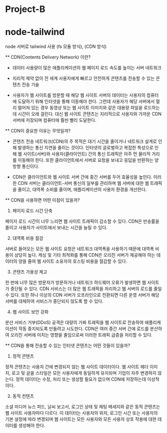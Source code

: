 # Project-B
# node-tailwind

node 서버로 tailwind 사용 (fs 모듈 방식), (CDN 방식)


** CDN(Contents Delivery Network) 이란?

- 데이터 사용량이 많은 애플리케이션의 웹 페이지 로드 속도를 높이는 서버 네트워크

- 지리적 제약 없이 전 세계 사용자에게 빠르고 안전하게 콘텐츠를 전송할 수 있는 콘텐츠 전송 기술

- 사용자가 웹 사이트를 방문할 때 해당 웹 사이트 서버의 데이터는 사용자의 컴퓨터에 도달하기 위해 인터넷을 통해 이동해야 한다. 그런데 사용자가 해당 서버에서 멀리 떨어져 있는 경우 동영상 또는 웹 사이트 이미지와 같은 대용량 파일을 로드하는 데 시간이 오래 걸린다. 대신 웹 사이트 콘텐츠는 지리적으로 사용자와 가까운 CDN 서버에 저장되며 컴퓨터에 훨씬 빨리 도달한다.

** CDN이 중요한 이유는 무엇일까?

- 콘텐츠 전송 네트워크(CDN)의 주 목적은 대기 시간을 줄이거나 네트워크 설계로 인해 발생하는 통신 지연을 줄이는 것이다. 인터넷의 글로벌하고 복잡한 특성으로 인해 웹 사이트(서버)와 사용자(클라이언트) 간의 통신 트래픽은 아주 먼 물리적 거리를 이동해야 한다. 또한 클라이언트에서 서버로 요청을 보내고 응답을 반환하는 양방향 통신이다.

- CDN은 클라이언트와 웹 사이트 서버 간에 중간 서버를 두어 효율성을 높인다. 이러한 CDN 서버는 클라이언트-서버 통신의 일부를 관리하며 웹 서버에 대한 웹 트래픽을 줄이고, 대역폭 소비를 줄이며, 애플리케이션의 사용자 환경을 개선한다.

** CDN을 사용하면 어떤 이점이 있을까?

1. 페이지 로드 시간 단축

페이지 로드 시간이 너무 느리면 웹 사이트 트래픽이 감소할 수 있다. CDN은 반송률을 줄이고 사용자가 사이트에서 보내는 시간을 늘릴 수 있다.

2. 대역폭 비용 절감

서버로 들어오는 모든 웹 사이트 요청은 네트워크 대역폭을 사용하기 때문에 대역폭 비용이 상당히 높다. 캐싱 및 기타 최적화를 통해 CDN은 오리진 서버가 제공해야 하는 데이터의 양을 줄여 웹 사이트 소유자의 호스팅 비용을 절감할 수 있다.

3. 콘텐츠 가용성 제고

한 번에 너무 많은 방문자가 방문하거나 네트워크 하드웨어 오류가 발생하면 웹 사이트가 중단될 수 있다. CDN 서비스는 더 많은 웹 트래픽을 처리하고 웹 서버의 로드를 줄일 수 있다. 또한 하나 이상의 CDN 서버가 오프라인으로 전환되면 다른 운영 서버가 해당 서버를 대체하여 서비스가 중단되지 않도록 할 수 있다.

4. 웹 사이트 보안 강화

분산 서비스 거부(DDoS) 공격은 대량의 가짜 트래픽을 웹 사이트로 전송하여 애플리케이션이 작동 중지되도록 만들려고 시도한다. CDN은 여러 중간 서버 간에 로드를 분산하여 오리진 서버에 미치는 영향을 줄임으로써 이러한 트래픽 급증을 처리할 수 있다.

** CDN을 통해 전송할 수 있는 인터넷 콘텐츠는 어떤 것들이 있을까?

1. 정적 콘텐츠

정적 콘텐츠는 사용자 간에 변경되지 않는 웹 사이트 데이터이다. 웹 사이트 헤더 이미지, 로고 및 글꼴 스타일은 모든 사용자에게 동일하게 유지되며 기업이 자주 변경하지 않는다. 정적 데이터는 수정, 처리 또는 생성할 필요가 없으며 CDN에 저장하는데 이상적이다.

2. 동적 컨텐츠

소셜 미디어 뉴스 피드, 날씨 보고서, 로그인 상태 및 채팅 메세지와 같은 동적 콘텐츠는 웹 사이트 사용자마다 다르다. 이 데이터는 사용자의 위치, 로그인 시간 또는 사용자의 기본 설정에 따라 변경되며 웹 사이트는 모든 사용자와 모든 사용자 상호 작용에 대한 데이터를 생성해야 한다.
